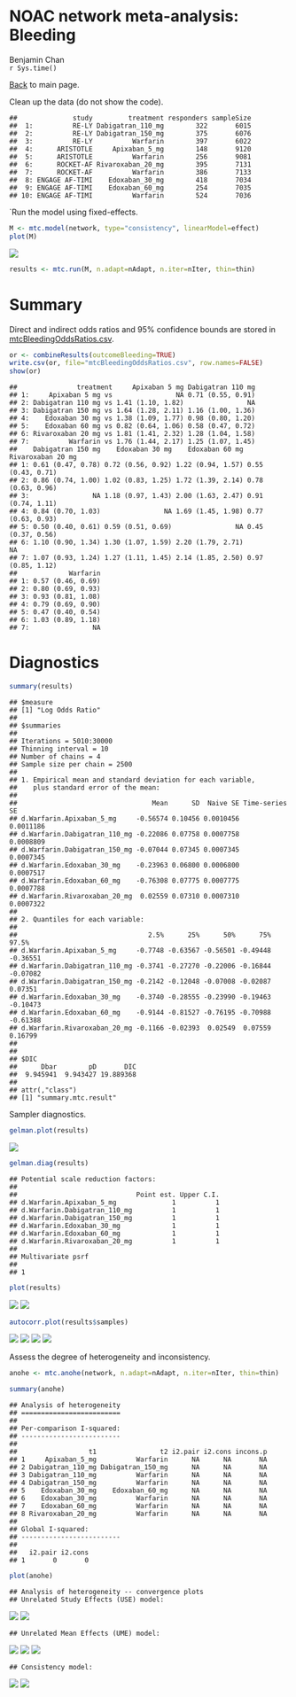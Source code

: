 # NOAC network meta-analysis: Bleeding
Benjamin Chan  
`r Sys.time()`  

[Back](README.md) to main page.

Clean up the data (do not show the code).


```
##              study         treatment responders sampleSize
##  1:          RE-LY Dabigatran_110_mg        322       6015
##  2:          RE-LY Dabigatran_150_mg        375       6076
##  3:          RE-LY          Warfarin        397       6022
##  4:      ARISTOTLE     Apixaban_5_mg        148       9120
##  5:      ARISTOTLE          Warfarin        256       9081
##  6:      ROCKET-AF Rivaroxaban_20_mg        395       7131
##  7:      ROCKET-AF          Warfarin        386       7133
##  8: ENGAGE AF-TIMI    Edoxaban_30_mg        418       7034
##  9: ENGAGE AF-TIMI    Edoxaban_60_mg        254       7035
## 10: ENGAGE AF-TIMI          Warfarin        524       7036
```

`Run the model using fixed-effects.


```r
M <- mtc.model(network, type="consistency", linearModel=effect)
plot(M)
```

![](mtcBleeding_files/figure-html/network-1.png) 

```r
results <- mtc.run(M, n.adapt=nAdapt, n.iter=nIter, thin=thin)
```

# Summary

Direct and indirect odds ratios and 95% confidence bounds are stored in
[mtcBleedingOddsRatios.csv](mtcBleedingOddsRatios.csv).


```r
or <- combineResults(outcomeBleeding=TRUE)
write.csv(or, file="mtcBleedingOddsRatios.csv", row.names=FALSE)
show(or)
```

```
##               treatment     Apixaban 5 mg Dabigatran 110 mg
## 1:     Apixaban 5 mg vs                NA 0.71 (0.55, 0.91)
## 2: Dabigatran 110 mg vs 1.41 (1.10, 1.82)                NA
## 3: Dabigatran 150 mg vs 1.64 (1.28, 2.11) 1.16 (1.00, 1.36)
## 4:    Edoxaban 30 mg vs 1.38 (1.09, 1.77) 0.98 (0.80, 1.20)
## 5:    Edoxaban 60 mg vs 0.82 (0.64, 1.06) 0.58 (0.47, 0.72)
## 6: Rivaroxaban 20 mg vs 1.81 (1.41, 2.32) 1.28 (1.04, 1.58)
## 7:          Warfarin vs 1.76 (1.44, 2.17) 1.25 (1.07, 1.45)
##    Dabigatran 150 mg    Edoxaban 30 mg    Edoxaban 60 mg Rivaroxaban 20 mg
## 1: 0.61 (0.47, 0.78) 0.72 (0.56, 0.92) 1.22 (0.94, 1.57) 0.55 (0.43, 0.71)
## 2: 0.86 (0.74, 1.00) 1.02 (0.83, 1.25) 1.72 (1.39, 2.14) 0.78 (0.63, 0.96)
## 3:                NA 1.18 (0.97, 1.43) 2.00 (1.63, 2.47) 0.91 (0.74, 1.11)
## 4: 0.84 (0.70, 1.03)                NA 1.69 (1.45, 1.98) 0.77 (0.63, 0.93)
## 5: 0.50 (0.40, 0.61) 0.59 (0.51, 0.69)                NA 0.45 (0.37, 0.56)
## 6: 1.10 (0.90, 1.34) 1.30 (1.07, 1.59) 2.20 (1.79, 2.71)                NA
## 7: 1.07 (0.93, 1.24) 1.27 (1.11, 1.45) 2.14 (1.85, 2.50) 0.97 (0.85, 1.12)
##             Warfarin
## 1: 0.57 (0.46, 0.69)
## 2: 0.80 (0.69, 0.93)
## 3: 0.93 (0.81, 1.08)
## 4: 0.79 (0.69, 0.90)
## 5: 0.47 (0.40, 0.54)
## 6: 1.03 (0.89, 1.18)
## 7:                NA
```

# Diagnostics



```r
summary(results)
```

```
## $measure
## [1] "Log Odds Ratio"
## 
## $summaries
## 
## Iterations = 5010:30000
## Thinning interval = 10 
## Number of chains = 4 
## Sample size per chain = 2500 
## 
## 1. Empirical mean and standard deviation for each variable,
##    plus standard error of the mean:
## 
##                                  Mean      SD  Naive SE Time-series SE
## d.Warfarin.Apixaban_5_mg     -0.56574 0.10456 0.0010456      0.0011186
## d.Warfarin.Dabigatran_110_mg -0.22086 0.07758 0.0007758      0.0008809
## d.Warfarin.Dabigatran_150_mg -0.07044 0.07345 0.0007345      0.0007345
## d.Warfarin.Edoxaban_30_mg    -0.23963 0.06800 0.0006800      0.0007517
## d.Warfarin.Edoxaban_60_mg    -0.76308 0.07775 0.0007775      0.0007788
## d.Warfarin.Rivaroxaban_20_mg  0.02559 0.07310 0.0007310      0.0007322
## 
## 2. Quantiles for each variable:
## 
##                                 2.5%      25%      50%      75%    97.5%
## d.Warfarin.Apixaban_5_mg     -0.7748 -0.63567 -0.56501 -0.49448 -0.36551
## d.Warfarin.Dabigatran_110_mg -0.3741 -0.27270 -0.22006 -0.16844 -0.07082
## d.Warfarin.Dabigatran_150_mg -0.2142 -0.12048 -0.07008 -0.02087  0.07351
## d.Warfarin.Edoxaban_30_mg    -0.3740 -0.28555 -0.23990 -0.19463 -0.10473
## d.Warfarin.Edoxaban_60_mg    -0.9144 -0.81527 -0.76195 -0.70988 -0.61388
## d.Warfarin.Rivaroxaban_20_mg -0.1166 -0.02393  0.02549  0.07559  0.16799
## 
## 
## $DIC
##      Dbar        pD       DIC 
##  9.945941  9.943427 19.889368 
## 
## attr(,"class")
## [1] "summary.mtc.result"
```

Sampler diagnostics.


```r
gelman.plot(results)
```

![](mtcBleeding_files/figure-html/gelman-1.png) 

```r
gelman.diag(results)
```

```
## Potential scale reduction factors:
## 
##                              Point est. Upper C.I.
## d.Warfarin.Apixaban_5_mg              1          1
## d.Warfarin.Dabigatran_110_mg          1          1
## d.Warfarin.Dabigatran_150_mg          1          1
## d.Warfarin.Edoxaban_30_mg             1          1
## d.Warfarin.Edoxaban_60_mg             1          1
## d.Warfarin.Rivaroxaban_20_mg          1          1
## 
## Multivariate psrf
## 
## 1
```


```r
plot(results)
```

![](mtcBleeding_files/figure-html/trace-1.png) ![](mtcBleeding_files/figure-html/trace-2.png) 


```r
autocorr.plot(results$samples)
```

![](mtcBleeding_files/figure-html/autocorr-1.png) ![](mtcBleeding_files/figure-html/autocorr-2.png) ![](mtcBleeding_files/figure-html/autocorr-3.png) ![](mtcBleeding_files/figure-html/autocorr-4.png) 

Assess the degree of heterogeneity and inconsistency.


```r
anohe <- mtc.anohe(network, n.adapt=nAdapt, n.iter=nIter, thin=thin)
```


```r
summary(anohe)
```

```
## Analysis of heterogeneity
## =========================
## 
## Per-comparison I-squared:
## -------------------------
## 
##                  t1                t2 i2.pair i2.cons incons.p
## 1     Apixaban_5_mg          Warfarin      NA      NA       NA
## 2 Dabigatran_110_mg Dabigatran_150_mg      NA      NA       NA
## 3 Dabigatran_110_mg          Warfarin      NA      NA       NA
## 4 Dabigatran_150_mg          Warfarin      NA      NA       NA
## 5    Edoxaban_30_mg    Edoxaban_60_mg      NA      NA       NA
## 6    Edoxaban_30_mg          Warfarin      NA      NA       NA
## 7    Edoxaban_60_mg          Warfarin      NA      NA       NA
## 8 Rivaroxaban_20_mg          Warfarin      NA      NA       NA
## 
## Global I-squared:
## -------------------------
## 
##   i2.pair i2.cons
## 1       0       0
```

```r
plot(anohe)
```

```
## Analysis of heterogeneity -- convergence plots
## Unrelated Study Effects (USE) model:
```

![](mtcBleeding_files/figure-html/anohe-1.png) ![](mtcBleeding_files/figure-html/anohe-2.png) 

```
## Unrelated Mean Effects (UME) model:
```

![](mtcBleeding_files/figure-html/anohe-3.png) ![](mtcBleeding_files/figure-html/anohe-4.png) ![](mtcBleeding_files/figure-html/anohe-5.png) 

```
## Consistency model:
```

![](mtcBleeding_files/figure-html/anohe-6.png) ![](mtcBleeding_files/figure-html/anohe-7.png) 
